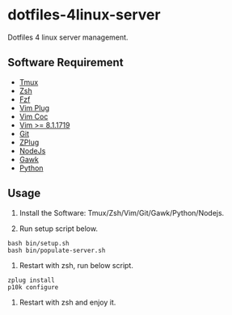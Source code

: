 # dotfiles-4linux-server
Dotfiles 4 linux server management.

## Software Requirement

- [Tmux](https://github.com/tmux/tmux/wiki)
- [Zsh](https://www.zsh.org/)
- [Fzf](https://github.com/junegunn/fzf)
- [Vim Plug](https://github.com/junegunn/vim-plug)
- [Vim Coc](https://github.com/neoclide/coc.nvim)
- [Vim >= 8.1.1719](https://www.vim.org/)
- [Git](https://git-scm.com/)
- [ZPlug](https://github.com/zplug/zplug)
- [NodeJs](https://nodejs.org/en)
- [Gawk](https://www.gnu.org/software/gawk/)
- [Python](https://www.python.org/)

## Usage

1. Install the Software: Tmux/Zsh/Vim/Git/Gawk/Python/Nodejs.

1. Run setup script below.
```
bash bin/setup.sh
bash bin/populate-server.sh
```

1. Restart with zsh, run below script.
```
zplug install
p10k configure
```

1. Restart with zsh and enjoy it.

